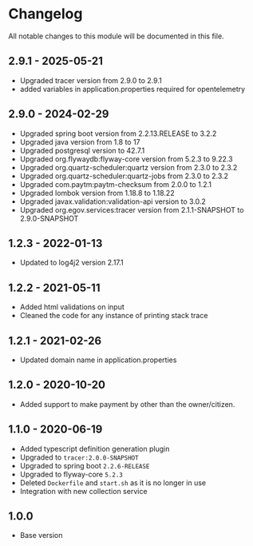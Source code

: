 

# Changelog
All notable changes to this module will be documented in this file.

## 2.9.1 - 2025-05-21
- Upgraded tracer version from 2.9.0 to 2.9.1
- added variables in application.properties required for opentelemetry

## 2.9.0 - 2024-02-29
- Upgraded spring boot version from 2.2.13.RELEASE to 3.2.2
- Upgraded java version from 1.8 to 17
- Upgraded postgresql version to 42.7.1
- Upgraded org.flywaydb:flyway-core version from 5.2.3 to 9.22.3
- Upgraded org.quartz-scheduler:quartz version from 2.3.0 to 2.3.2
- Upgraded org.quartz-scheduler:quartz-jobs from 2.3.0 to 2.3.2
- Upgraded com.paytm:paytm-checksum from 2.0.0 to 1.2.1
- Upgraded lombok version from 1.18.8 to 1.18.22
- Upgraded javax.validation:validation-api version to 3.0.2
- Upgraded org.egov.services:tracer version from 2.1.1-SNAPSHOT to 2.9.0-SNAPSHOT

## 1.2.3 - 2022-01-13
- Updated to log4j2 version 2.17.1

## 1.2.2 - 2021-05-11
- Added html validations on input
- Cleaned the code for any instance of printing stack trace

## 1.2.1 - 2021-02-26
- Updated domain name in application.properties

## 1.2.0 - 2020-10-20
- Added support to make payment by other than the owner/citizen.

## 1.1.0 - 2020-06-19
- Added typescript definition generation plugin
- Upgraded to `tracer:2.0.0-SNAPSHOT`
- Upgraded to spring boot `2.2.6-RELEASE`
- Upgraded to flyway-core `5.2.3`
- Deleted `Dockerfile` and `start.sh` as it is no longer in use
- Integration with new collection service

## 1.0.0

- Base version
